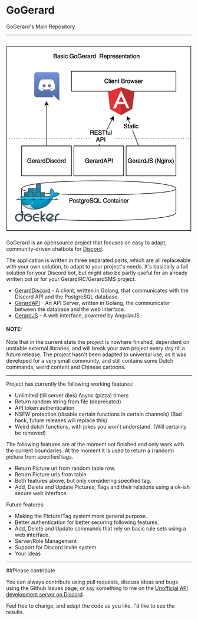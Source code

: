 # GoGerard
GoGerard's Main Repository

----------
![Hi!](GoGerard.png)
----------
GoGerard is an opensource project that focuses on easy to adapt, community-driven chatbots for [Discord](https://discordapp.com/).

The application is written in three separated parts, which are all replaceable with your own solution, to adapt to your project's needs.
It's basically a full solution for your Discord bot, but might also be partly useful for an already written bot or for your GerardIRC/GerardSMS project.

 - [GerardDiscord](https://github.com/GoGerard/GerardDiscord) - A client, written in Golang, that communicates with the Discord API and the PostgreSQL database.
 - [GerardAPI](https://github.com/GoGerard/GerardAPI) - An API Server, written in Golang, the communicator between the database and the web interface.
 - [GerardJS](https://github.com/GoGerard/GerardJS) - A web interface, powered by AngularJS.

#### NOTE:
Note that in the current state the project is nowhere finished, dependent on unstable external libraries, and will break your own project every day till a future release. The project hasn't been adapted to universal use, as it was developed for a very small community, and still contains some Dutch commands, weird content and Chinese cartoons.

----------

Project has currently the following working features:
- Unlimited (till server dies) Async (pizza) timers
- Return random string from file (deprecated)
- API token authentication
- NSFW protection (disable certain functions in certain channels) (Bad hack, future releases will replace this)
- Weird dutch functions, with jokes you won't understand. (Will certainly be removed)

The following features are at the moment not finished and only work with the current boundaries.
At the moment it is used to return a (random) picture from specified tags.
- Return Picture url from random table row.
- Return Picture urls from table
- Both features above, but only considering specified tag.
- Add, Delete and Update Pictures, Tags and their relations using a ok-ish secure web interface.

Future features:
- Making the Picture/Tag system more general purpose.
- Better authentication for better securing following features.
- Add, Delete and Update commands that rely on basic rule sets using a web interface.
- Server/Role Management
- Support for Discord invite system
- Your ideas


----------
##Please contribute

You can always contribute using pull requests, discuss ideas and bugs using the Github Issues page, or say something to me on the [Unofficial API development server on Discord](https://discordapp.com/invite/0SBTUU1wZTVyGXpr).

Feel free to change, and adapt the code as you like. I'd like to see the results.
